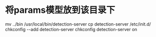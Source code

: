 # 将params模型放到该目录下
mv ../bin /usr/local/bin/detection-server
cp detection-server /etc/init.d/
chkconfig --add detection-server
chkconfig detection-server on
